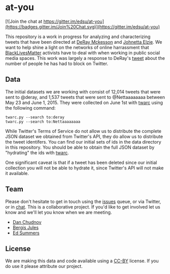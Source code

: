 at-you
======

[![Join the chat at https://gitter.im/edsu/at-you](https://badges.gitter.im/Join%20Chat.svg)](https://gitter.im/edsu/at-you)

This repository is a work in progress for analyzing and characterizing tweets
that have been directed at [DeRay Mckesson](https://twitter.com/deray) and 
[Johnetta Elzie](https://twitter.com/Nettaaaaaaaa). We want to help shine a 
light on the networks of online harrassment that 
[BlackLivesMatter](https://en.wikipedia.org/wiki/Black_Lives_Matter) activists 
have to deal with when working in public social media spaces. This 
work was largely a response to DeRay's 
[tweet](https://twitter.com/deray/status/604782399906418688)
about the number of people he has had to block on Twitter.

## Data

The initial datasets we are working with consist of 12,014 tweets that were 
sent to @deray, and 1,537 tweets that were sent to @Nettaaaaaaaa between May 
23 and June 1, 2015. They were collected on June 1st with
[twarc](http://github.com/edsu/twarc) using the following command:

    twarc.py --search to:deray
    twarc.py --search to:Nettaaaaaaaa

While Twitter's Terms of Service do not allow us to distribute the complete 
JSON dataset we obtained from Twitter's API, they do allow us to distribute the
tweet identifers. You can find our initial sets of ids in the data directory
in this repository. You should be able to obtain the full JSON dataset by 
"hydrating" the ids with [twarc](http://github.com/edsu/twarc).

One significant caveat is that if a tweet has been deleted since our initial 
collection you will not be able to hydrate it, since Twitter's API will not 
make it available.

## Team

Please don't hesitate to get in touch using the 
[issues](https://github.com/edsu/to-deray/issues) queue, or via Twitter, or 
in [chat](https://gitter.im/edsu/at-you). This is a collaborative project. 
If you'd like to get involved let us know and we'll let you know when we 
are meeting.

* [Dan Chudnov](https://twitter.com/dchud)
* [Bergis Jules](https://twitter.com/bergisjules)
* [Ed Summers](https://twitter.com/edsu)

## License

We are making this data and code available using a
[CC-BY](https://creativecommons.org/licenses/by/4.0/) license. If you do 
use it please attribute our project.
